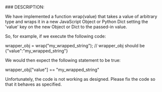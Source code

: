 ### DESCRIPTION:

We have implemented a function wrap(value) that takes a value of arbitrary type and wraps it in a new JavaScript Object or Python Dict setting the 'value' key on the new Object or Dict to the passed-in value.

So, for example, if we execute the following code:

wrapper_obj = wrap("my_wrapped_string"); 
 // wrapper_obj should be  {"value":"my_wrapped_string"}

We would then expect the following statement to be true:

wrapper_obj["value"] == "my_wrapped_string"



Unfortunately, the code is not working as designed. Please fix the code so that it behaves as specified.